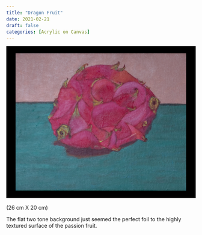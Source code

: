 ```yaml
---
title: "Dragon Fruit"
date: 2021-02-21
draft: false
categories: [Acrylic on Canvas]
---
```


![](../../static/images/2021/02/Dragon-Fruit-scaled.jpg)

(26 cm X 20 cm)

The flat two tone background just seemed the perfect foil to the highly textured surface of the passion fruit.